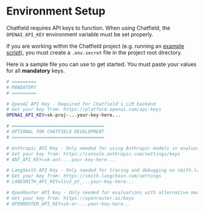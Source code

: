 # Environment Setup

Chatfield requires API keys to function. When using Chatfield, the `OPENAI_API_KEY` environment variable must be set properly.

If you are working within the Chatfield project (e.g. running an [example script](../TypeScript/examples)), you must create a `.env.secret` file in the project root directory.

Here is a sample file you can use to get started. You must paste your values for all **mandatory** keys.

```bash
# =========
# MANDATORY
# =========

# OpenAI API Key - Required for Chatfield's LLM backend
# Get your key from: https://platform.openai.com/api-keys
OPENAI_API_KEY=sk-proj-...your-key-here...

# ==================================
# OPTIONAL FOR CHATFIELD DEVELOPMENT
# ==================================

# Anthropic API Key - Only needed for using Anthropic models in evaluations
# Get your key from: https://console.anthropic.com/settings/keys
# ANT_API_KEY=sk-ant-...your-key-here...

# LangSmith API Key - Only needed for tracing and debugging on smith.langchain.com
# Get your key from: https://smith.langchain.com/settings
# LANGSMITH_API_KEY=lsv2_pt_...your-key-here...

# OpenRouter API Key - Only needed for evaluations with alternative models
# Get your key from: https://openrouter.ai/keys
# OPENROUTER_API_KEY=sk-or-...your-key-here...
```
